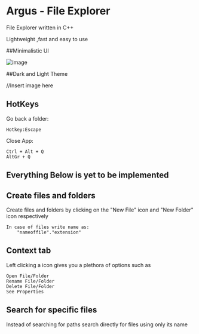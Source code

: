 # Argus - File Explorer

File Explorer written in C++


Lightweight ,fast and easy to use



##Minimalistic UI


![image](https://github.com/Denellyne/FileExplorer/assets/56112881/dfd7fd23-be49-4ad9-b33e-efb7bae2f820)


##Dark and Light Theme

//Insert image here

## HotKeys
Go back a folder:

	Hotkey:Escape
Close App:

	Ctrl + Alt + Q
	AltGr + Q


## Everything Below is yet to be implemented

## Create files and folders

Create files and folders by clicking on the "New File" icon and "New Folder" icon respectively	

	In case of files write name as:
		"nameoffile"."extension"

## Context tab

Left clicking  a icon gives you a plethora of options such as	

	Open File/Folder
	Rename File/Folder
	Delete File/Folder
	See Properties

## Search for specific files

Instead of searching for paths search directly for files using only its name

